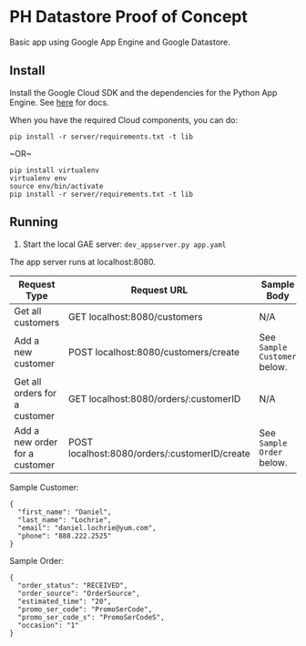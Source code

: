 # PH Datastore Proof of Concept

Basic app using Google App Engine and Google Datastore.

## Install

Install the Google Cloud SDK and the dependencies for the Python App Engine.
See [here](https://cloud.google.com/appengine/docs/standard/python/download) for
docs.

When you have the required Cloud components, you can do:

```
pip install -r server/requirements.txt -t lib
```

~OR~

```
pip install virtualenv
virtualenv env
source env/bin/activate
pip install -r server/requirements.txt -t lib
```

## Running

1. Start the local GAE server: `dev_appserver.py app.yaml`

The app server runs at localhost:8080.

| Request Type | Request URL | Sample Body |
| ------------ | ----------- | ----------- |
| Get all customers | GET localhost:8080/customers | N/A |
| Add a new customer | POST localhost:8080/customers/create | See `Sample Customer` below. |
| Get all orders for a customer | GET localhost:8080/orders/:customerID | N/A |
| Add a new order for a customer | POST localhost:8080/orders/:customerID/create | See `Sample Order` below. |

Sample Customer:

    {
      "first_name": "Daniel",
      "last_name": "Lochrie",
      "email": "daniel.lochrie@yum.com",
      "phone": "888.222.2525"
    }

Sample Order:

    {
      "order_status": "RECEIVED",
      "order_source": "OrderSource",
      "estimated_time": "20",
      "promo_ser_code": "PromoSerCode",
      "promo_ser_code_s": "PromoSerCodeS",
      "occasion": "1"
    }
